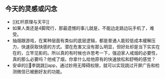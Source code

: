 ## 今天的灵感或闪念
- [[杠杆原理与天平]]
- 如果人类还是4脚爬行，那最遗憾的事儿就是，不能边走路边玩手机了，难受。
- 抽烟跟游戏，在某种层面有类似的底层逻辑，都是普通人能较低成本缓解压力，快速获取快感的方式。潜在危害又没有那么明显，但好处却是当下实实在在的，立竿见影的。所以真的有时候也许思考一下，强迫家人戒烟的必要性，真的那么必要吗？他戒了烟，你拿什么给他原有的快速放松和舒畅的感觉？
- 安卓的[[🤖李跳跳]]app，通过妙用无障碍权限，就可以实现跳过开屏广告和检测微信已被删好友的功能。
